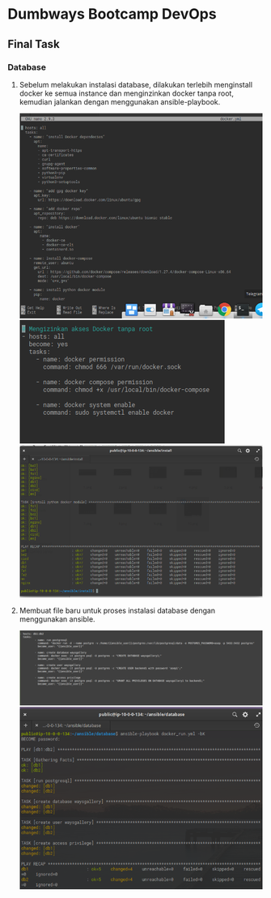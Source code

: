 # Dumbways Bootcamp DevOps
## Final Task
### Database

1. Sebelum melakukan instalasi database, dilakukan terlebih menginstall docker ke semua instance dan menginzinkan docker tanpa root, kemudian jalankan dengan menggunakan ansible-playbook.
   
   ![1](https://github.com/asepboy/bootcamp-dumbways/blob/main/Final%20Task/Database/1.png)
   ![2](https://github.com/asepboy/bootcamp-dumbways/blob/main/Final%20Task/Database/2.png)
   ![3](https://github.com/asepboy/bootcamp-dumbways/blob/main/Final%20Task/Database/3.png)
   
2. Membuat file baru untuk proses instalasi database dengan menggunakan ansible.

   ![5](https://github.com/asepboy/bootcamp-dumbways/blob/main/Final%20Task/Database/5.png)
   ![4](https://github.com/asepboy/bootcamp-dumbways/blob/main/Final%20Task/Database/4.png)
